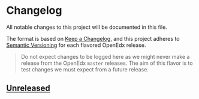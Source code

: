# Changelog

All notable changes to this project will be documented in this file.

The format is based on [Keep a Changelog](https://keepachangelog.com/en/1.0.0/),
and this project adheres to [Semantic
Versioning](https://semver.org/spec/v2.0.0.html) for each flavored OpenEdx
release.

> Do not expect changes to be logged here as we might never make a release from
> the OpenEdx `master` releases. The aim of this flavor is to test changes we must
> expect from a future release.

## [Unreleased]

[unreleased]: https://github.com/openfun/openedx-docker
